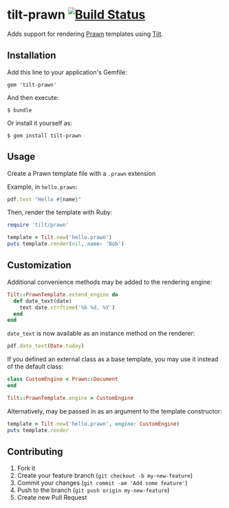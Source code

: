 # tilt-prawn [![Build Status](https://travis-ci.org/fengb/tilt-prawn.png?branch=master)](https://travis-ci.org/fengb/tilt-prawn)

Adds support for rendering [Prawn](http://prawn.majesticseacreature.com/) templates using [Tilt](https://github.com/rtomayko/tilt).

## Installation

Add this line to your application's Gemfile:

    gem 'tilt-prawn'

And then execute:

    $ bundle

Or install it yourself as:

    $ gem install tilt-prawn

## Usage

Create a Prawn template file with a `.prawn` extension

Example, in `hello.prawn`:

```ruby
pdf.text "Hello #{name}"
```

Then, render the template with Ruby:

```ruby
require 'tilt/prawn'

template = Tilt.new('hello.prawn')
puts template.render(nil, name: 'Bob')
```

## Customization

Additional convenience methods may be added to the rendering engine:

```ruby
Tilt::PrawnTemplate.extend_engine do
  def date_text(date)
    text date.strftime('%b %d, %Y')
  end
end
```

`date_text` is now available as an instance method on the renderer:

```ruby
pdf.date_text(Date.today)
```

If you defined an external class as a base template, you may use it instead of
the default class:

```ruby
class CustomEngine < Prawn::Document
end

Tilt::PrawnTemplate.engine = CustomEngine
```

Alternatively, may be passed in as an argument to the template constructor:

```ruby
template = Tilt.new('hello.prawn', engine: CustomEngine)
puts template.render
```

## Contributing

1. Fork it
2. Create your feature branch (`git checkout -b my-new-feature`)
3. Commit your changes (`git commit -am 'Add some feature'`)
4. Push to the branch (`git push origin my-new-feature`)
5. Create new Pull Request
